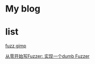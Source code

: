 # My blog


# list
[fuzz gimp](https://github.com/3072L/3072l.github.io/blob/main/gimpfuzzing.md)

[从零开始写Fuzzer: 实现一个dumb Fuzzer](https://github.com/3072L/3072l.github.io/blob/main/rustdumbfuzzer.md)
